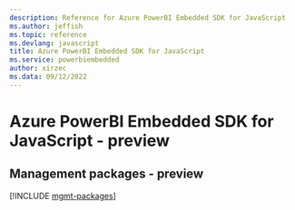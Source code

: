 ```yaml
---
description: Reference for Azure PowerBI Embedded SDK for JavaScript
ms.author: jeffish
ms.topic: reference
ms.devlang: javascript
title: Azure PowerBI Embedded SDK for JavaScript
ms.service: powerbiembedded
author: xirzec
ms.data: 09/12/2022
---
```

# Azure PowerBI Embedded SDK for JavaScript - preview

## Management packages - preview
[!INCLUDE [mgmt-packages](powerbi-embedded-mgmt-index.md)]
